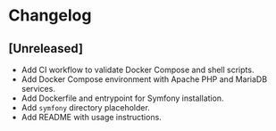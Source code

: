 # Changelog

## [Unreleased]

- Add CI workflow to validate Docker Compose and shell scripts.
- Add Docker Compose environment with Apache PHP and MariaDB services.
- Add Dockerfile and entrypoint for Symfony installation.
- Add `symfony` directory placeholder.
- Add README with usage instructions.

